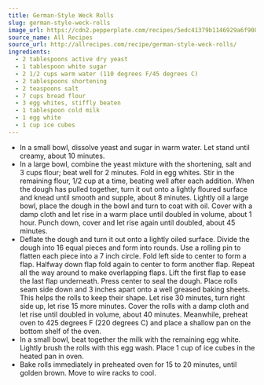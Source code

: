 ```yaml
---
title: German-Style Weck Rolls
slug: german-style-weck-rolls
image_url: https://cdn2.pepperplate.com/recipes/5edc41379b1146929a6f908e95a397d4.jpg
source_name: All Recipes
source_url: http://allrecipes.com/recipe/german-style-weck-rolls/
ingredients:
  - 2 tablespoons active dry yeast
  - 1 tablespoon white sugar
  - 2 1/2 cups warm water (110 degrees F/45 degrees C)
  - 2 tablespoons shortening
  - 2 teaspoons salt
  - 7 cups bread flour
  - 3 egg whites, stiffly beaten
  - 1 tablespoon cold milk
  - 1 egg white
  - 1 cup ice cubes
---
```


* In a small bowl, dissolve yeast and sugar in warm water. Let stand until creamy, about 10 minutes.
* In a large bowl, combine the yeast mixture with the shortening, salt and 3 cups flour; beat well for 2 minutes. Fold in egg whites. Stir in the remaining flour, 1/2 cup at a time, beating well after each addition. When the dough has pulled together, turn it out onto a lightly floured surface and knead until smooth and supple, about 8 minutes. Lightly oil a large bowl, place the dough in the bowl and turn to coat with oil. Cover with a damp cloth and let rise in a warm place until doubled in volume, about 1 hour. Punch down, cover and let rise again until doubled, about 45 minutes.
* Deflate the dough and turn it out onto a lightly oiled surface. Divide the dough into 16 equal pieces and form into rounds. Use a rolling pin to flatten each piece into a 7 inch circle. Fold left side to center to form a flap. Halfway down flap fold again to center to form another flap. Repeat all the way around to make overlapping flaps. Lift the first flap to ease the last flap underneath. Press center to seal the dough. Place rolls seam side down and 3 inches apart onto a well greased baking sheets. This helps the rolls to keep their shape. Let rise 30 minutes, turn right side up, let rise 15 more minutes. Cover the rolls with a damp cloth and let rise until doubled in volume, about 40 minutes. Meanwhile, preheat oven to 425 degrees F (220 degrees C) and place a shallow pan on the bottom shelf of the oven.
* In a small bowl, beat together the milk with the remaining egg white. Lightly brush the rolls with this egg wash. Place 1 cup of ice cubes in the heated pan in oven.
* Bake rolls immediately in preheated oven for 15 to 20 minutes, until golden brown. Move to wire racks to cool.
